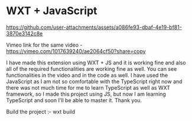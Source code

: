 # WXT + JavaScript


https://github.com/user-attachments/assets/a086fe93-dbaf-4e19-bf81-3870e3142c8e


Vimeo link for the same video - https://vimeo.com/1017639240/ae2064cf50?share=copy


I have made this extension using WXT + JS and it is working fine and also all of the required functionalities are working fine as well.
You can see functionalities in the video and in the code as well.
I have used the JavaScript as I am not so comfortable with the TypeScript right now and there was not much time for me to learn TypeScript as well as WXT framework, so I made this project using JS, but now I am learning TypeScript and soon I'll be able to master it. 
Thank you.

Build the project :- wxt build